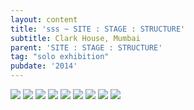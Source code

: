 ```yaml
---
layout: content
title: 'sss ~ SITE : STAGE : STRUCTURE'
subtitle: Clark House, Mumbai
parent: 'SITE : STAGE : STRUCTURE'
tag: "solo exhibition"
pubdate: '2014'
---
```

![](/assets/img/1.-ali-akbar-mehta-site-stage-structure-2014_installation-view-©-aliakbarmehta.jpg)
![](/assets/img/2.-ali-akbar-mehta-site-stage-structure-2014_installation-view-©-aliakbarmehta.jpg)
![](/assets/img/3.-ali-akbar-mehta-site-stage-structure-2014_installation-view-©-aliakbarmehta.jpg)
![](/assets/img/4.-ali-akbar-mehta-site-stage-structure-2014_installation-view-©-aliakbarmehta.jpg)
![](/assets/img/5.-ali-akbar-mehta-site-stage-structure-2014_installation-view-©-aliakbarmehta.jpg)
![](/assets/img/6.-ali-akbar-mehta-site-stage-structure-2014_installation-view-©-aliakbarmehta.jpg)
![](/assets/img/7.-ali-akbar-mehta-site-stage-structure-2014_installation-view-©-aliakbarmehta.jpg)
![](/assets/img/8.-ali-akbar-mehta-site-stage-structure-2014_installation-view-©-aliakbarmehta.jpg)
![](/assets/img/9.-ali-akbar-mehta-site-stage-structure-2014_installation-view-©-aliakbarmehta.jpg)
